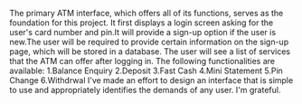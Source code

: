 The primary ATM interface, which offers all of its functions, serves as the foundation for this project.
It first displays a login screen asking for the user's card number and pin.It will provide a sign-up option if the user is new.The user will be required to provide certain information on the sign-up page, which will be stored in a database.
The user will see a list of services that the ATM can offer after logging in.
The following functionalities are available:
1.Balance Enquiry 
2.Deposit
3.Fast Cash
4.Mini Statement
5.Pin Change
6.Withdrwal
I've made an effort to design an interface that is simple to use and appropriately identifies the demands of any user.
I'm grateful.

